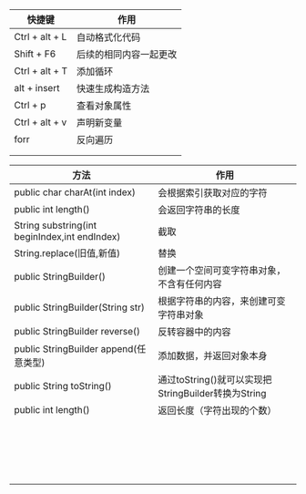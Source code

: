 | 快捷键         | 作用                   |
| -------------- | ---------------------- |
| Ctrl + alt + L | 自动格式化代码         |
| Shift + F6     | 后续的相同内容一起更改 |
| Ctrl + alt + T | 添加循环               |
| alt + insert   | 快速生成构造方法       |
| Ctrl + p       | 查看对象属性           |
| Ctrl + alt + v | 声明新变量             |
| forr           | 反向遍历               |
|                |                        |
|                |                        |

| 方法                                          | 作用                                                |
| --------------------------------------------- | --------------------------------------------------- |
| public char charAt(int index)                 | 会根据索引获取对应的字符                            |
| public int length()                           | 会返回字符串的长度                                  |
| String substring(int beginIndex,int endIndex) | 截取                                                |
| String.replace(旧值,新值)                     | 替换                                                |
| public StringBuilder()                        | 创建一个空间可变字符串对象，不含有任何内容          |
| public StringBuilder(String str)              | 根据字符串的内容，来创建可变字符串对象              |
| public StringBuilder reverse()                | 反转容器中的内容                                    |
| public StringBuilder append(任意类型)         | 添加数据，并返回对象本身                            |
| public String toString()                      | 通过toString()就可以实现把StringBuilder转换为String |
| public int length()                           | 返回长度（字符出现的个数）                          |
|                                               |                                                     |
|                                               |                                                     |
|                                               |                                                     |
|                                               |                                                     |
|                                               |                                                     |
|                                               |                                                     |
|                                               |                                                     |
|                                               |                                                     |
|                                               |                                                     |
|                                               |                                                     |
|                                               |                                                     |
|                                               |                                                     |
|                                               |                                                     |
|                                               |                                                     |
|                                               |                                                     |
|                                               |                                                     |
|                                               |                                                     |
|                                               |                                                     |
|                                               |                                                     |

